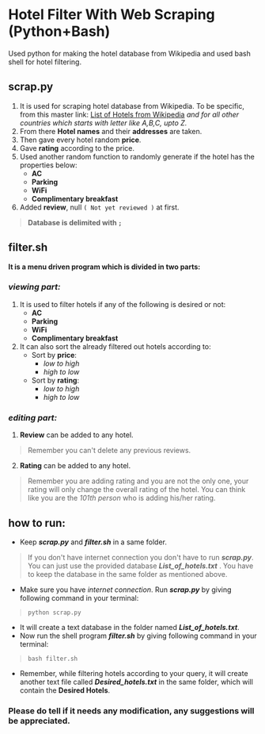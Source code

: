 # Hotel Filter With Web Scraping (Python+Bash)
Used python for making the hotel database from Wikipedia and used bash shell for hotel filtering.
## scrap.py
1. It is used for scraping hotel database from Wikipedia.
To be specific, from this master link:
[List of Hotels from Wikipedia](https://en.wikipedia.org/wiki/List_of_hotels:_Countries_A)
*and for all other countries which starts with letter like A,B,C, upto Z.*
2. From there **Hotel names** and their **addresses** are taken.
3. Then gave every hotel random **price**.
4. Gave **rating** according to the price.
5. Used another random function to randomly generate if the hotel has the properties below:
    - **AC**
    - **Parking**
    - **WiFi**
    - **Complimentary breakfast**
6. Added **review**, null `( Not yet reviewed )` at first.
> **Database is delimited with `;`**
## filter.sh
**It is a menu driven program which is divided in two parts:**
### *viewing part:* 
1. It is used to filter hotels if any of the following is desired or not:
    - **AC**
    - **Parking**
    - **WiFi**
    - **Complimentary breakfast**
2. It can also sort the already filtered out hotels according to:
    - Sort by **price**: 
      - *low to high*
      - *high to low*
    - Sort by **rating**:
      - *low to high*
      - *high to low*
### *editing part:*
1. **Review** can be added to any hotel.
> Remember you can't delete any previous reviews.
2. **Rating** can be added to any hotel.
> Remember you are adding rating and you are not the only one, your rating will only change the overall rating of the hotel. You can think like you are the *101th person* who is adding his/her rating.
## how to run:
- Keep ***scrap.py*** and ***filter.sh*** in a same folder. 
> If you don't have internet connection you don't have to run ***scrap.py***. You can just use the provided database ***List_of_hotels.txt*** . You have to keep the database in the same folder as mentioned above.
- Make sure you have *internet connection*. Run ***scrap.py*** by giving following command in your terminal:
> `python scrap.py`
- It will create a text database in the folder named ***List_of_hotels.txt***.
- Now run the shell program ***filter.sh*** by giving following command in your terminal:
> `bash filter.sh`
- Remember, while filtering hotels according to your query, it will create another text file called ***Desired_hotels.txt*** in the same folder, which will contain the **Desired Hotels**.

### Please do tell if it needs any modification, any suggestions will be appreciated.
